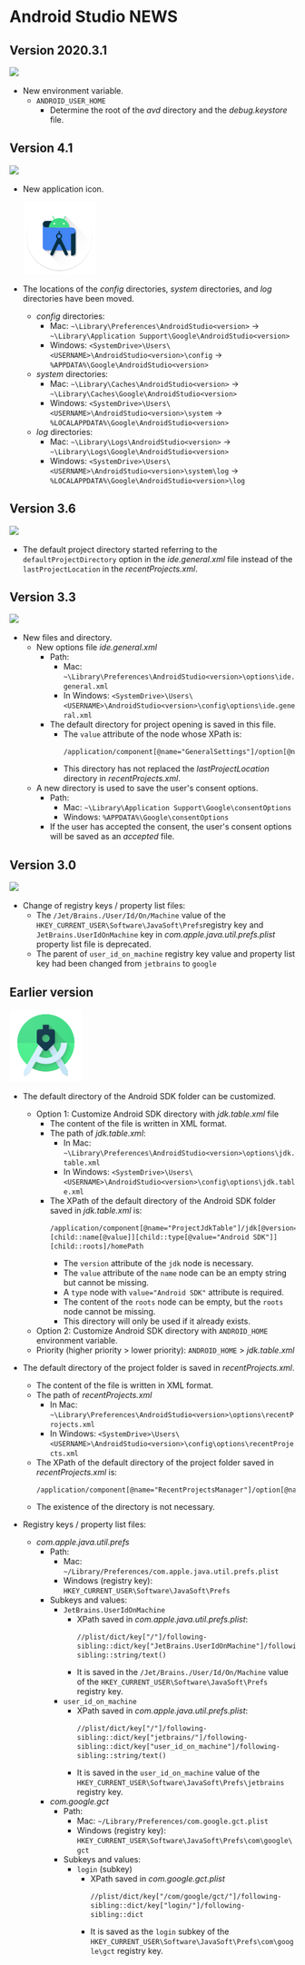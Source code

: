 # Android Studio NEWS

## Version 2020.3.1
 ![](https://img.shields.io/badge/release_date-july_2021-informational)

- New environment variable.
  - `ANDROID_USER_HOME`
    - Determine the root of the *avd* directory and the *debug.keystore* file.

## Version 4.1
 ![](https://img.shields.io/badge/release_date-august_2020-informational)

- New application icon.

  ![](Icons/AppIcon/4.1/appicon_128.png)

- The locations of the *config* directories, *system* directories, and *log* directories have been moved.
  - *config* directories:
    - Mac:
      `~\Library\Preferences\AndroidStudio<version>` ->
      `~\Library\Application Support\Google\AndroidStudio<version>`
    - Windows:
      `<SystemDrive>\Users\<USERNAME>\AndroidStudio<version>\config` ->
      `%APPDATA%\Google\AndroidStudio<version>`
  - *system* directories:
    - Mac:
      `~\Library\Caches\AndroidStudio<version>` ->
      `~\Library\Caches\Google\AndroidStudio<version>`
    - Windows:
      `<SystemDrive>\Users\<USERNAME>\AndroidStudio<version>\system` ->
      `%LOCALAPPDATA%\Google\AndroidStudio<version>`
  - *log* directories:
    - Mac:
      `~\Library\Logs\AndroidStudio<version>` ->
      `~\Library\Logs\Google\AndroidStudio<version>`
    - Windows:
      `<SystemDrive>\Users\<USERNAME>\AndroidStudio<version>\system\log` ->
      `%LOCALAPPDATA%\Google\AndroidStudio<version>\log`

## Version 3.6
 ![](https://img.shields.io/badge/release_date-february_2020-informational)

  - The default project directory started referring to the `defaultProjectDirectory` option in the *ide.general.xml* file instead of the `lastProjectLocation` in the *recentProjects.xml*.

## Version 3.3
 ![](https://img.shields.io/badge/release_date-january_2019-informational)

- New files and directory.
  - New options file *ide.general.xml*
    - Path:
      - Mac: 
        `~\Library\Preferences\AndroidStudio<version>\options\ide.general.xml`
      - In Windows:
        `<SystemDrive>\Users\<USERNAME>\AndroidStudio<version>\config\options\ide.general.xml`
    - The default directory for project opening is saved in this file.
      - The `value` attribute of the node whose XPath is:
        ```
        /application/component[@name="GeneralSettings"]/option[@name="defaultProjectDirectory"]
        ```
      - This directory has not replaced the *lastProjectLocation* directory in *recentProjects.xml*.
  - A new directory is used to save the user's consent options.
    - Path:
      - Mac: `~\Library\Application Support\Google\consentOptions`
      - Windows: `%APPDATA%\Google\consentOptions`
    - If the user has accepted the consent, the user's consent options will be saved as an *accepted* file.

## Version 3.0
 ![](https://img.shields.io/badge/release_date-october_2017-informational)


- Change of registry keys / property list files:
  - The `/Jet/Brains./User/Id/On/Machine` value of the `HKEY_CURRENT_USER\Software\JavaSoft\Prefs`registry key and `JetBrains.UserIdOnMachine` key in *com.apple.java.util.prefs.plist* property list file is deprecated.
  - The parent of `user_id_on_machine` registry key value and property list key had been changed from `jetbrains` to `google`

## Earlier version
  ![](Icons/AppIcon/2.0/appicon_128.png)

- The default directory of the Android SDK folder can be customized.
  - Option 1: Customize Android SDK directory with *jdk.table.xml* file
    - The content of the file is written in XML format.
    - The path of *jdk.table.xml*:
      - In Mac:
        `~\Library\Preferences\AndroidStudio<version>\options\jdk.table.xml`
      - In Windows:
        `<SystemDrive>\Users\<USERNAME>\AndroidStudio<version>\config\options\jdk.table.xml`
    - The XPath of the default directory of the Android SDK folder saved in *jdk.table.xml* is:
      ```
      /application/component[@name="ProjectJdkTable"]/jdk[@version="2"][child::name[@value]][child::type[@value="Android SDK"]][child::roots]/homePath
      ```
      - The `version` attribute of the `jdk` node is necessary.
      - The `value` attribute of the `name` node can be an empty string but cannot be missing.
      - A `type` node with `value="Android SDK"` attribute is required.
      - The content of the `roots` node can be empty, but the `roots` node cannot be missing.
      - This directory will only be used if it already exists.
  - Option 2: Customize Android SDK directory with `ANDROID_HOME` environment variable.
  - Priority (higher priority > lower priority):
    `ANDROID_HOME` > *jdk.table.xml*

- The default directory of the project folder is saved in *recentProjects.xml*.
  - The content of the file is written in XML format.
  - The path of *recentProjects.xml*
    - In Mac:
      `~\Library\Preferences\AndroidStudio<version>\options\recentProjects.xml`
    - In Windows:
      `<SystemDrive>\Users\<USERNAME>\AndroidStudio<version>\config\options\recentProjects.xml`
  - The XPath of the default directory of the project folder saved in *recentProjects.xml* is:
    ```
    /application/component[@name="RecentProjectsManager"]/option[@name="lastProjectLocation"]
    ```
  - The existence of the directory is not necessary.

- Registry keys / property list files:
  - *com.apple.java.util.prefs*
    - Path:
      - Mac: `~/Library/Preferences/com.apple.java.util.prefs.plist` 
      - Windows (registry key): `HKEY_CURRENT_USER\Software\JavaSoft\Prefs`
    - Subkeys and values:
      - `JetBrains.UserIdOnMachine`
        - XPath saved in *com.apple.java.util.prefs.plist*:
          ```
          //plist/dict/key["/"]/following-sibling::dict/key["JetBrains.UserIdOnMachine"]/following-sibling::string/text()
          ```
        - It is saved in the `/Jet/Brains./User/Id/On/Machine` value of the `HKEY_CURRENT_USER\Software\JavaSoft\Prefs` registry key.
      - `user_id_on_machine`
        - XPath saved in *com.apple.java.util.prefs.plist*:
          ```
          //plist/dict/key["/"]/following-sibling::dict/key["jetbrains/"]/following-sibling::dict/key["user_id_on_machine"]/following-sibling::string/text()
          ```
        - It is saved in the `user_id_on_machine` value of the `HKEY_CURRENT_USER\Software\JavaSoft\Prefs\jetbrains` registry key.
    - *com.google.gct*
      - Path:
        - Mac: `~/Library/Preferences/com.google.gct.plist`
        - Windows (registry key): `HKEY_CURRENT_USER\Software\JavaSoft\Prefs\com\google\gct` 
      - Subkeys and values:
        - `login` (subkey)
          - XPath saved in *com.google.gct.plist*
            ```
            //plist/dict/key["/com/google/gct/"]/following-sibling::dict/key["login/"]/following-sibling::dict
            ```
          - It is saved as the `login` subkey of the `HKEY_CURRENT_USER\Software\JavaSoft\Prefs\com\google\gct` registry key.
